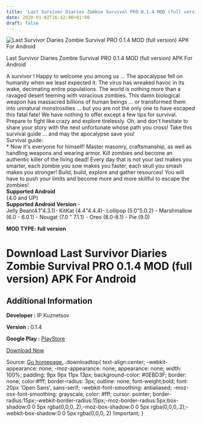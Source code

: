 ```yaml
---
title: 'Last Survivor Diaries Zombie Survival PRO 0.1.4 MOD (full version) APK For Android'
date: 2020-01-02T16:42:00+01:00
draft: false
---
```


![Last Survivor Diaries Zombie Survival PRO 0.1.4 MOD (full version) APK For Android](https://i0.wp.com/apkhome.net/wp-content/uploads/2020/01/Last-Survivor-Diaries-Zombie-Survival-PRO-0.1.4-MOD-full-version.png "Last Survivor Diaries Zombie Survival PRO 0.1.4 MOD (full version) APK For Android")

  

Last Survivor Diaries Zombie Survival PRO 0.1.4 MOD (full version) APK For Android

A survivor ! Happy to welcome you among us ... The apocalypse fell on humanity when we least expected it. The virus has wreaked havoc in its wake, decimating entire populations. The world is nothing more than a ravaged desert teeming with voracious zombies. This damn biological weapon has massacred billions of human beings ... or transformed them into unnatural monstrosities ... but you are not the only one to have escaped this fatal fate! We have nothing to offer except a few tips for survival. Prepare to fight like crazy and explore tirelessly. Oh, and don't hesitate to share your story with the next unfortunate whose path you cross! Take this survival guide ... and may the apocalypse save you!  
Survival guide:  
\* Now it's everyone for himself! Master masonry, craftsmanship, as well as handling weapons and wearing armor. Kill zombies and become an authentic killer of the living dead! Every day that is not your last makes you smarter, each zombie you sow makes you faster, each skull you smash makes you stronger! Build, build, explore and gather resources! You will have to push your limits and become more and more skillful to escape the zombies!  
**Supported Android**  
{4.0 and UP}  
**Supported Android Version**:-  
Jelly Bean(4.1"4.3.1)- KitKat (4.4"4.4.4)- Lollipop (5.0"5.0.2) - Marshmallow (6.0 - 6.0.1) - Nougat (7.0 " 7.1.1) - Oreo (8.0-8.1) - Pie (9.0)

**MOD TYPE: full version**

Download Last Survivor Diaries Zombie Survival PRO 0.1.4 MOD (full version) APK For Android
===========================================================================================

Additional Information
----------------------

**Developer :** IP Kuznetsov

**Version :** 0.1.4

**Google Play :** [PlayStore](https://play.google.com/store/apps/details?id=com.kuznetsov.last.survivor.diaries.zombie.survival.pro)

  

[Download Now](https://store4app.co/post/last-survivor-diaries-zombie-survival-pro-0-1-4-mod-full-version-apk-for-android_1577979706)

  
Source: [Go homepage.](https://store4app.co/post/last-survivor-diaries-zombie-survival-pro-0-1-4-mod-full-version-apk-for-android_1577979706) .downloadtop{ text-align:center; -webkit-appearance: none; -moz-appearance: none; appearance: none; width: 100%; padding: 9px 9px 11px 13px; background-color: #0EBD3F; border: none; color:#fff; border-radius: 3px; outline: none; font-weight;bold; font: 20px 'Open Sans', sans-serif; -webkit-font-smoothing: antialiased; -moz-osx-font-smoothing: grayscale; color: #fff; cursor: pointer; border-radius:15px;-webkit-border-radius:15px;-moz-border-radius:5px;box-shadow:0 0 5px rgba(0,0,0,.2);-moz-box-shadow:0 0 5px rgba(0,0,0,.2);-webkit-box-shadow:0 0 5px rgba(0,0,0,.2) !important; }